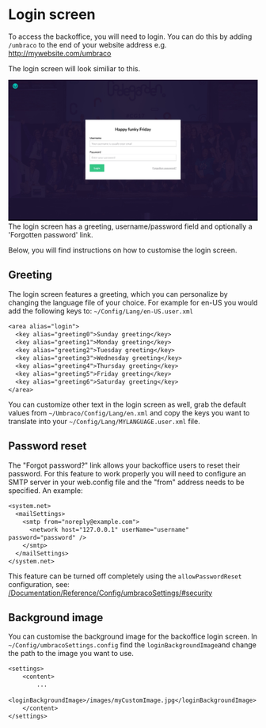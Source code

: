 # Login screen
To access the backoffice, you will need to login. You can do this by adding `/umbraco` to the end of your website address e.g. http://mywebsite.com/umbraco

The login screen will look similiar to this. 

![Login screen](images/umbraco7-6_login.jpg "The login screen has a greeting, username/password field and optionally a 'Forgotten password' link.")
The login screen has a greeting, username/password field and optionally a 'Forgotten password' link.

Below, you will find instructions on how to customise the login screen. 

## Greeting
The login screen features a greeting, which you can personalize by changing the language file of your choice. For example for en-US you would add the following keys to: `~/Config/Lang/en-US.user.xml`

    <area alias="login">
      <key alias="greeting0">Sunday greeting</key>
      <key alias="greeting1">Monday greeting</key>
      <key alias="greeting2">Tuesday greeting</key>
      <key alias="greeting3">Wednesday greeting</key>
      <key alias="greeting4">Thursday greeting</key>
      <key alias="greeting5">Friday greeting</key>
      <key alias="greeting6">Saturday greeting</key>
    </area>

You can customize other text in the login screen as well, grab the default values from `~/Umbraco/Config/Lang/en.xml` and copy the keys you want to translate into your `~/Config/Lang/MYLANGUAGE.user.xml` file. 

## Password reset

The "Forgot password?" link allows your backoffice users to reset their password. For this feature to work properly you will need to configure an SMTP server in your web.config file and the "from" address needs to be specified. An example:

    <system.net>
      <mailSettings>
        <smtp from="noreply@example.com">
          <network host="127.0.0.1" userName="username" password="password" />
        </smtp>
      </mailSettings>
    </system.net>

This feature can be turned off completely using the `allowPasswordReset` configuration, see: [/Documentation/Reference/Config/umbracoSettings/#security](/Documentation/Reference/Config/umbracoSettings/#security) 

## Background image
You can customise the background image for the backoffice login screen. In `~/Config/umbracoSettings.config` find the `loginBackgroundImage`and change the path to the image you want to use.

    <settings>
        <content>
            ...
            <loginBackgroundImage>/images/myCustomImage.jpg</loginBackgroundImage>        
        </content>
    </settings>
    
